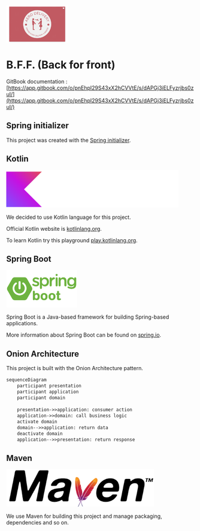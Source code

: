 <p>
<img src="./docs/images/logo.png" height="100" />
</p>

# B.F.F. (Back for front)

GitBook documentation :  [https://app.gitbook.com/o/pnEhpI29S43xX2hCVVtE/s/dAPGj3iELFyzrjbs0zuI/](https://app.gitbook.com/o/pnEhpI29S43xX2hCVVtE/s/dAPGj3iELFyzrjbs0zuI/)

## Spring initializer

This project was created with the [Spring initializer](https://start.spring.io/).

## Kotlin

<img src="./docs/images/kotlin.png" height="100" />

We decided to use Kotlin language for this project.

Official Kotlin website is [kotlinlang.org](https://kotlinlang.org/).

To learn Kotlin try this playground [play.kotlinlang.org](https://play.kotlinlang.org/).

## Spring Boot

<img src="./docs/images/spring-boot.png" height="100" />

Spring Boot is a Java-based framework for building Spring-based applications.

More information about Spring Boot can be found on [spring.io](https://spring.io/).


## Onion Architecture

This project is built with the Onion Architecture pattern.

```mermaid
sequenceDiagram
    participant presentation
    participant application
    participant domain

    presentation->>application: consumer action
    application->>domain: call business logic
    activate domain
    domain-->>application: return data
    deactivate domain
    application-->>presentation: return response
```

## Maven

<img src="./docs/images/maven.png" height="100" />

We use Maven for building this project and manage packaging, dependencies and so on.
